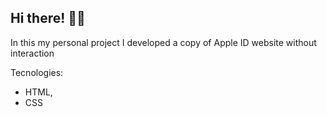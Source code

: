 ## Hi there! 🧑‍💻

In this my personal project I developed a copy of Apple ID website without interaction

Tecnologies:

- HTML,
- CSS
